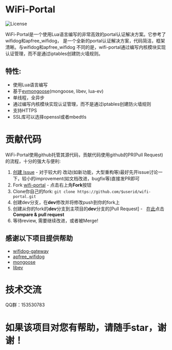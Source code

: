 # WiFi-Portal

![](https://img.shields.io/badge/license-GPLV3-brightgreen.svg?style=plastic "License")

WiFi-Portal是一个使用Lua语言编写的非常高效的portal认证解决方案。它参考了wifidog和apfree_wifidog，
是一个全新的portal认证解决方案，代码简洁，框架清晰。与wifidog和apfree_wifidog
不同的是，wifi-portal通过编写内核模块实现认证管理，而不是通过iptables创建防火墙规则。

## 特性:
* 使用Lua语言编写
* 基于[evmongoose](https://github.com/zhaojh329/evmongoose)(mongoose, libev, lua-ev)
* 单线程，全异步
* 通过编写内核模块实现认证管理，而不是通过iptables创建防火墙规则
* 支持HTTPS
* SSL库可以选择openssl或者mbedtls

# 贡献代码

WiFi-Portal使用github托管其源代码，贡献代码使用github的PR(Pull Request)的流程，十分的强大与便利:

1. [创建 Issue](https://github.com/zhaojh329/wifi-portal/issues/new) - 对于较大的
	改动(如新功能，大型重构等)最好先开issue讨论一下，较小的improvement(如文档改进，bugfix等)直接发PR即可
2. Fork [wifi-portal](https://github.com/zhaojh329/wifi-portal) - 点击右上角**Fork**按钮
3. Clone你自己的fork: ```git clone https://github.com/$userid/wifi-portal.git```
4. 创建dev分支，在**dev**修改并将修改push到你的fork上
5. 创建从你的fork的**dev**分支到主项目的**dev**分支的[Pull Request] -  
	[在此](https://github.com/zhaojh329/wifi-portal)点击**Compare & pull request**
6. 等待review, 需要继续改进，或者被Merge!
	
## 感谢以下项目提供帮助
* [wifidog-gateway](https://github.com/wifidog/wifidog-gateway)
* [apfree_wifidog](https://github.com/liudf0716/apfree_wifidog)
* [mongoose](https://github.com/cesanta/mongoose)
* [libev](https://github.com/kindy/libev)

# 技术交流
QQ群：153530783

# 如果该项目对您有帮助，请随手star，谢谢！